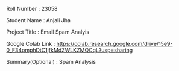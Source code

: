 Roll Number       :   23058 

Student Name      :    Anjali Jha

Project Title     :   Email Spam Analyis

Google Colab Link :   https://colab.research.google.com/drive/15e9-0_F34omphDtC1jfkMdZWLKZMQCqL?usp=sharing

Summary(Optional) :   Spam Analysis
